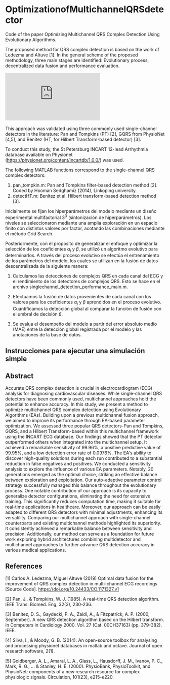 # OptimizationofMultichannelQRSdetector
Code of the paper Optimizing Multichannel QRS Complex Detection Using Evolutionary Algorithms.

The proposed method for QRS complex detection is based on the work of Ledezma and Altuve [1]. In the general scheme of the proposed methodology, three main stages are identified: Evolutionary process, decentralized data fusion and performance evaluation.

![Resumen-visual-EA](https://github.com/JoseMendezA/OptimizationofMultichannelQRSdetector/blob/main/ProjectImages/optimizationscheme.pdf)

This approach was validated using three commonly used single-channel detectors in the literature: Pan and Tompkins (PT) [2], GQRS from PhysioNet [4,5], and Benítez (HT, for Hilbert Transform-based detector) [3].

To conduct this study, the St Petersburg INCART 12-lead Arrhythmia database available on Physionet (https://physionet.org/content/incartdb/1.0.0/) was used.  

The following MATLAB functions correspond to the single-channel QRS complex detectors:

1. pan_tompkin.m: Pan and Tompkins filter-based detection method [2]. Coded by Hooman Sedghamiz (2014), Linkoping university.
2. detectHT.m: Benítez et al. Hilbert transform-based detection method [3].

Inicialmente se fijan los hiperparámetros del modelo mediante un diseño experimental multifactorial ${3}^3$ (sintonización de hiperparámetros). Los niveles se seleccionaron mediante una amplia exploración en un espacio finito con distintos valores por factor, acotando las combinaciones mediante el método Grid Search.

Posteriormente, con el proposito de generalizar el enfoque y optimizar la selección de los coeficientes ${\alpha}_j$ y $\beta$, se utilizó un algoritmo evolutivo para determinarlos. A través del proceso evolutivo se efectúa el entrenamiento de los parámetros del modelo, los cuales se utilizan en la fusión de datos descentralizada de la siguiente manera:

1. Calculamos las detecciones de complejos QRS en cada canal del ECG y el rendimiento de los detectores de complejos QRS. Esto se hace en el archivo singlechannel_detection_performance_main.m.

2. Efectuamos la fusión de datos provenientes de cada canal con los valores para los coeficientes ${\alpha}_j$ y $\beta$ aprendidos en el proceso evolutivo. Cuantificamos la detección global al comparar la función de fusión con el umbral de decisión $\beta$. 

3. Se evalua el desempeño del modelo a partir del error absoluto medio (MAE) entre la detección global registrada por el modelo y las anotaciones de la base de datos. 

## Instrucciones para ejecutar una simulación simple


## Abstract
Accurate QRS complex detection is crucial in electrocardiogram (ECG) analysis for diagnosing cardiovascular diseases. While single-channel QRS detectors have been commonly used, multichannel approaches hold the potential to enhance accuracy. In this study, we present a method to optimize multichannel QRS complex detection using Evolutionary Algorithms (EAs). Building upon a previous multichannel fusion approach, we aimed to improve its performance through EA-based parameter optimization. We assessed three popular QRS detectors-Pan and Tompkins, GQRS, and a Hilbert Transform-based within this multichannel framework using the INCART ECG database. Our findings showed that the PT detector outperformed others when integrated into the multichannel setup. It achieved a remarkable sensitivity of 99.96\%, a positive predictive value of 99.95\%, and a low detection error rate of 0.0976\%. The EA's ability to discover high-quality solutions during each run contributed to a substantial reduction in false negatives and positives. We conducted a sensitivity analysis to explore the influence of various EA parameters. Notably, 20 generations emerged as the optimal choice, striking an effective balance between exploration and exploitation. Our auto-adaptive parameter control strategy successfully managed this balance throughout the evolutionary process. One notable contribution of our approach is its capacity to generalize detector configurations, eliminating the need for extensive training. This significantly reduces computation time, making it suitable for real-time applications in healthcare. Moreover, our approach can be easily adapted to different QRS detectors with minimal adjustments, enhancing its versatility. Comparing our multichannel approach with single-channel counterparts and existing multichannel methods highlighted its superiority. It consistently achieved a remarkable balance between sensitivity and precision. Additionally, our method can serve as a foundation for future work exploring hybrid architectures combining multidetector and multichannel approaches to further advance QRS detection accuracy in various medical applications. 

## References

[1] Carlos A. Ledezma, Miguel Altuve (2019) Optimal data fusion for the improvement of QRS complex detection in multi-channel ECG recordings [Source Code]. https://doi.org/10.24433/CO.1171327.v1

[2] Pan, J., & Tompkins, W. J. (1985). A real-time QRS detection algorithm. IEEE Trans. Biomed. Eng, 32(3), 230-236.

[3] Benitez, D. S., Gaydecki, P. A., Zaidi, A., & Fitzpatrick, A. P. (2000, September). A new QRS detection algorithm based on the Hilbert transform. In Computers in Cardiology 2000. Vol. 27 (Cat. 00CH37163) (pp. 379-382). IEEE.

[4] Silva, I., & Moody, G. B. (2014). An open-source toolbox for analysing and processing physionet databases in matlab and octave. Journal of open research software, 2(1).

[5] Goldberger, A. L., Amaral, L. A., Glass, L., Hausdorff, J. M., Ivanov, P. C., Mark, R. G., ... & Stanley, H. E. (2000). PhysioBank, PhysioToolkit, and PhysioNet: components of a new research resource for complex physiologic signals. Circulation, 101(23), e215-e220.
